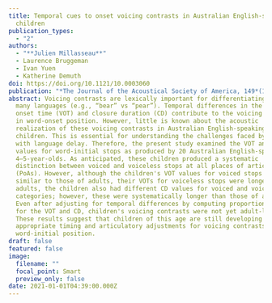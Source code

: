 ```yaml
---
title: Temporal cues to onset voicing contrasts in Australian English-speaking
  children
publication_types:
  - "2"
authors:
  - "**Julien Millasseau**"
  - Laurence Bruggeman
  - Ivan Yuen
  - Katherine Demuth
doi: https://doi.org/10.1121/10.0003060
publication: "*The Journal of the Acoustical Society of America, 149*(1), 348-360"
abstract: Voicing contrasts are lexically important for differentiating words in
  many languages (e.g., “bear” vs “pear”). Temporal differences in the voice
  onset time (VOT) and closure duration (CD) contribute to the voicing contrast
  in word-onset position. However, little is known about the acoustic
  realization of these voicing contrasts in Australian English-speaking
  children. This is essential for understanding the challenges faced by those
  with language delay. Therefore, the present study examined the VOT and CD
  values for word-initial stops as produced by 20 Australian English-speaking
  4–5-year-olds. As anticipated, these children produced a systematic
  distinction between voiced and voiceless stops at all places of articulation
  (PoAs). However, although the children's VOT values for voiced stops were
  similar to those of adults, their VOTs for voiceless stops were longer. Like
  adults, the children also had different CD values for voiced and voiceless
  categories; however, these were systematically longer than those of adults.
  Even after adjusting for temporal differences by computing proportional ratios
  for the VOT and CD, children's voicing contrasts were not yet adult-like.
  These results suggest that children of this age are still developing
  appropriate timing and articulatory adjustments for voicing contrasts in the
  word-initial position.
draft: false
featured: false
image:
  filename: ""
  focal_point: Smart
  preview_only: false
date: 2021-01-01T04:39:00.000Z
---
```

